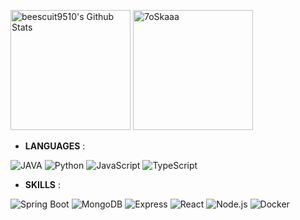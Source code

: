 <a href="https://github.com/anuraghazra/github-readme-stats"><img alt="beescuit9510's Github Stats" src="https://github-readme-stats.vercel.app/api?username=beescuit9510&show_icons=true&count_private=true&theme=algolia" height="192px"/></a>
<img src="https://github-readme-stats.vercel.app/api/top-langs?username=beescuit9510&langs_count=10&show_icons=true&locale=en&layout=compact&theme=algolia" alt="7oSkaaa" height="192px"/>

- **LANGUAGES** :

![JAVA](https://img.shields.io/badge/java-007396?style=for-the-badge&logo=java&logoColor=white)
![Python](https://img.shields.io/badge/python-3670A0?style=for-the-badge&logo=python&logoColor=white)
![JavaScript](https://img.shields.io/badge/JavaScript-F7DF1E?style=for-the-badge&logo=javascript&logoColor=black)
![TypeScript](https://shields.io/badge/TypeScript-3178C6?logo=TypeScript&logoColor=FFF&style=for-the-badge)


- **SKILLS** :

![Spring Boot](https://img.shields.io/badge/SpringBoot-6DB33F?style=for-the-badge&logo=SpringBoot&logoColor=white)
![MongoDB](https://img.shields.io/badge/MongoDB-47A248?style=for-the-badge&logo=MongoDB&logoColor=white)
![Express](https://img.shields.io/badge/Express-000000?style=for-the-badge&logo=Express&logoColor=white)
![React](https://img.shields.io/badge/React-61DAFB?style=for-the-badge&logo=React&logoColor=black)
![Node.js](https://img.shields.io/badge/Node.js-339933?style=for-the-badge&logo=Node.js&logoColor=white)
![Docker](https://img.shields.io/badge/Docker-2496ED?style=for-the-badge&logo=Docker&logoColor=white)


<!-- ![C#](https://img.shields.io/badge/c%23-%23239120.svg?style=for-the-badge&logo=c-sharp&logoColor=white)
![C](https://img.shields.io/badge/C%20-%232370ED.svg?style=for-the-badge&logo=c&logoColor=white)
![Python](https://img.shields.io/badge/python-3670A0?style=for-the-badge&logo=python&logoColor=white)
![HTML5](https://img.shields.io/badge/html5-%23E34F26.svg?style=for-the-badge&logo=html5&logoColor=white)
![CSS3](https://img.shields.io/badge/css3-%231572B6.svg?style=for-the-badge&logo=css3&logoColor=white)
![JavaScript](https://img.shields.io/badge/javascript-%23323330.svg?style=for-the-badge&logo=javascript&logoColor=white)
![Shell Script](https://img.shields.io/badge/Python-3776AB?style=flat-square&logo=Python&logoColor=white) -->

<!-- - **Platforms**: -->
<!-- 
![Linux](https://img.shields.io/badge/Linux-FCC624?style=for-the-badge&logo=linux&logoColor=black)
![Windows](https://img.shields.io/badge/Windows-0078D6?style=for-the-badge&logo=windows&logoColor=white)
![Raspberry Pi](https://img.shields.io/badge/-RaspberryPi-C51A4A?style=for-the-badge&logo=Raspberry-Pi)
![Arduino](https://img.shields.io/badge/-Arduino-00979D?style=for-the-badge&logo=Arduino&logoColor=white)
 -->
